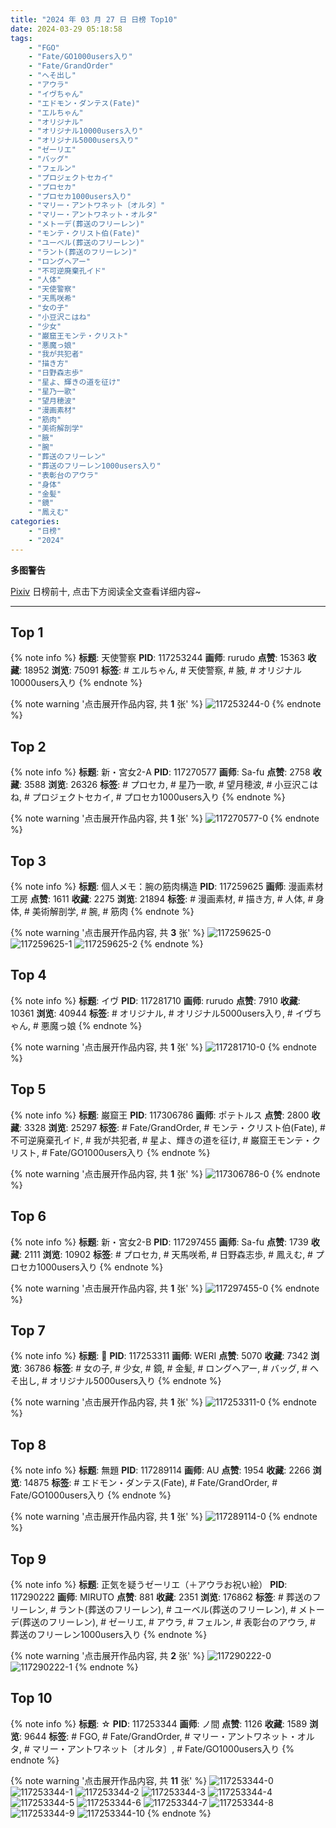 ```yaml
---
title: "2024 年 03 月 27 日 日榜 Top10"
date: 2024-03-29 05:18:58
tags:
    - "FGO"
    - "Fate/GO1000users入り"
    - "Fate/GrandOrder"
    - "へそ出し"
    - "アウラ"
    - "イヴちゃん"
    - "エドモン・ダンテス(Fate)"
    - "エルちゃん"
    - "オリジナル"
    - "オリジナル10000users入り"
    - "オリジナル5000users入り"
    - "ゼーリエ"
    - "バッグ"
    - "フェルン"
    - "プロジェクトセカイ"
    - "プロセカ"
    - "プロセカ1000users入り"
    - "マリー・アントワネット〔オルタ〕"
    - "マリー・アントワネット・オルタ"
    - "メトーデ(葬送のフリーレン)"
    - "モンテ・クリスト伯(Fate)"
    - "ユーベル(葬送のフリーレン)"
    - "ラント(葬送のフリーレン)"
    - "ロングヘアー"
    - "不可逆廃棄孔イド"
    - "人体"
    - "天使警察"
    - "天馬咲希"
    - "女の子"
    - "小豆沢こはね"
    - "少女"
    - "巌窟王モンテ・クリスト"
    - "悪魔っ娘"
    - "我が共犯者"
    - "描き方"
    - "日野森志歩"
    - "星よ、輝きの道を征け"
    - "星乃一歌"
    - "望月穂波"
    - "漫画素材"
    - "筋肉"
    - "美術解剖学"
    - "腋"
    - "腕"
    - "葬送のフリーレン"
    - "葬送のフリーレン1000users入り"
    - "表彰台のアウラ"
    - "身体"
    - "金髪"
    - "鏡"
    - "鳳えむ"
categories:
    - "日榜"
    - "2024"
---
```


<i class="fa fa-triangle-exclamation"></i>**多图警告**<i class="fa fa-triangle-exclamation"></i>

[Pixiv](https://www.pixiv.net/) 日榜前十, 点击下方阅读全文查看详细内容~

<!-- more -->

---

## Top 1

{% note info %}
**标题**: 天使警察
**PID**: 117253244 **画师**: rurudo
**点赞**: 15363 **收藏**: 18952 **浏览**: 75091
**标签**: # エルちゃん, # 天使警察, # 腋, # オリジナル10000users入り
{% endnote %}

{% note warning '点击展开作品内容, 共 **1** 张' %}
![117253244-0](https://i.pixiv.re/img-original/img/2024/03/26/00/00/08/117253244_p0.jpg)
{% endnote %}

## Top 2

{% note info %}
**标题**: 新・宮女2-A
**PID**: 117270577 **画师**: Sa-fu
**点赞**: 2758 **收藏**: 3588 **浏览**: 26326
**标签**: # プロセカ, # 星乃一歌, # 望月穂波, # 小豆沢こはね, # プロジェクトセカイ, # プロセカ1000users入り
{% endnote %}

{% note warning '点击展开作品内容, 共 **1** 张' %}
![117270577-0](https://i.pixiv.re/img-original/img/2024/03/26/17/53/13/117270577_p0.jpg)
{% endnote %}

## Top 3

{% note info %}
**标题**: 個人メモ：腕の筋肉構造
**PID**: 117259625 **画师**: 漫画素材工房
**点赞**: 1611 **收藏**: 2275 **浏览**: 21894
**标签**: # 漫画素材, # 描き方, # 人体, # 身体, # 美術解剖学, # 腕, # 筋肉
{% endnote %}

{% note warning '点击展开作品内容, 共 **3** 张' %}
![117259625-0](https://i.pixiv.re/img-original/img/2024/03/26/06/00/09/117259625_p0.jpg)
![117259625-1](https://i.pixiv.re/img-original/img/2024/03/26/06/00/09/117259625_p1.jpg)
![117259625-2](https://i.pixiv.re/img-original/img/2024/03/26/06/00/09/117259625_p2.jpg)
{% endnote %}

## Top 4

{% note info %}
**标题**: イヴ
**PID**: 117281710 **画师**: rurudo
**点赞**: 7910 **收藏**: 10361 **浏览**: 40944
**标签**: # オリジナル, # オリジナル5000users入り, # イヴちゃん, # 悪魔っ娘
{% endnote %}

{% note warning '点击展开作品内容, 共 **1** 张' %}
![117281710-0](https://i.pixiv.re/img-original/img/2024/03/27/00/00/05/117281710_p0.png)
{% endnote %}

## Top 5

{% note info %}
**标题**: 巌窟王
**PID**: 117306786 **画师**: ポテトルス
**点赞**: 2800 **收藏**: 3328 **浏览**: 25297
**标签**: # Fate/GrandOrder, # モンテ・クリスト伯(Fate), # 不可逆廃棄孔イド, # 我が共犯者, # 星よ、輝きの道を征け, # 巌窟王モンテ・クリスト, # Fate/GO1000users入り
{% endnote %}

{% note warning '点击展开作品内容, 共 **1** 张' %}
![117306786-0](https://i.pixiv.re/img-original/img/2024/03/27/22/47/05/117306786_p0.jpg)
{% endnote %}

## Top 6

{% note info %}
**标题**: 新・宮女2-B
**PID**: 117297455 **画师**: Sa-fu
**点赞**: 1739 **收藏**: 2111 **浏览**: 10902
**标签**: # プロセカ, # 天馬咲希, # 日野森志歩, # 鳳えむ, # プロセカ1000users入り
{% endnote %}

{% note warning '点击展开作品内容, 共 **1** 张' %}
![117297455-0](https://i.pixiv.re/img-original/img/2024/03/27/17/03/31/117297455_p0.jpg)
{% endnote %}

## Top 7

{% note info %}
**标题**: 🖤
**PID**: 117253311 **画师**: WERI
**点赞**: 5070 **收藏**: 7342 **浏览**: 36786
**标签**: # 女の子, # 少女, # 鏡, # 金髪, # ロングヘアー, # バッグ, # へそ出し, # オリジナル5000users入り
{% endnote %}

{% note warning '点击展开作品内容, 共 **1** 张' %}
![117253311-0](https://i.pixiv.re/img-original/img/2024/03/26/00/00/23/117253311_p0.png)
{% endnote %}

## Top 8

{% note info %}
**标题**: 無題
**PID**: 117289114 **画师**: AU
**点赞**: 1954 **收藏**: 2266 **浏览**: 14875
**标签**: # エドモン・ダンテス(Fate), # Fate/GrandOrder, # Fate/GO1000users入り
{% endnote %}

{% note warning '点击展开作品内容, 共 **1** 张' %}
![117289114-0](https://i.pixiv.re/img-original/img/2024/03/27/07/42/20/117289114_p0.png)
{% endnote %}

## Top 9

{% note info %}
**标题**: 正気を疑うゼーリエ（＋アウラお祝い絵）
**PID**: 117290222 **画师**: MIRUTO
**点赞**: 881 **收藏**: 2351 **浏览**: 176862
**标签**: # 葬送のフリーレン, # ラント(葬送のフリーレン), # ユーベル(葬送のフリーレン), # メトーデ(葬送のフリーレン), # ゼーリエ, # アウラ, # フェルン, # 表彰台のアウラ, # 葬送のフリーレン1000users入り
{% endnote %}

{% note warning '点击展开作品内容, 共 **2** 张' %}
![117290222-0](https://i.pixiv.re/img-original/img/2024/03/27/09/12/07/117290222_p0.jpg)
![117290222-1](https://i.pixiv.re/img-original/img/2024/03/27/09/12/07/117290222_p1.jpg)
{% endnote %}

## Top 10

{% note info %}
**标题**: ☆
**PID**: 117253344 **画师**: ノ間
**点赞**: 1126 **收藏**: 1589 **浏览**: 9644
**标签**: # FGO, # Fate/GrandOrder, # マリー・アントワネット・オルタ, # マリー・アントワネット〔オルタ〕, # Fate/GO1000users入り
{% endnote %}

{% note warning '点击展开作品内容, 共 **11** 张' %}
![117253344-0](https://i.pixiv.re/img-original/img/2024/03/26/00/00/29/117253344_p0.jpg)
![117253344-1](https://i.pixiv.re/img-original/img/2024/03/26/00/00/29/117253344_p1.jpg)
![117253344-2](https://i.pixiv.re/img-original/img/2024/03/26/00/00/29/117253344_p2.jpg)
![117253344-3](https://i.pixiv.re/img-original/img/2024/03/26/00/00/29/117253344_p3.jpg)
![117253344-4](https://i.pixiv.re/img-original/img/2024/03/26/00/00/29/117253344_p4.jpg)
![117253344-5](https://i.pixiv.re/img-original/img/2024/03/26/00/00/29/117253344_p5.jpg)
![117253344-6](https://i.pixiv.re/img-original/img/2024/03/26/00/00/29/117253344_p6.jpg)
![117253344-7](https://i.pixiv.re/img-original/img/2024/03/26/00/00/29/117253344_p7.jpg)
![117253344-8](https://i.pixiv.re/img-original/img/2024/03/26/00/00/29/117253344_p8.jpg)
![117253344-9](https://i.pixiv.re/img-original/img/2024/03/26/00/00/29/117253344_p9.jpg)
![117253344-10](https://i.pixiv.re/img-original/img/2024/03/26/00/00/29/117253344_p10.jpg)
{% endnote %}
